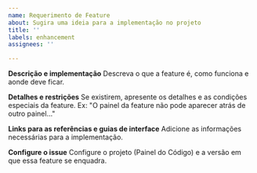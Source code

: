 ```yaml
---
name: Requerimento de Feature
about: Sugira uma ideia para a implementação no projeto
title: ''
labels: enhancement
assignees: ''

---
```


**Descrição e implementação**
Descreva o que a feature é, como funciona e aonde deve ficar.

**Detalhes e restrições**
Se existirem, apresente os detalhes e as condições especiais da feature. Ex: "O painel da feature não pode aparecer atrás de outro painel..."

**Links para as referências e guias de interface**
Adicione as informações necessárias para a implementação.

**Configure o issue**
Configure o projeto (Painel do Código) e a versão em que essa feature se enquadra.
